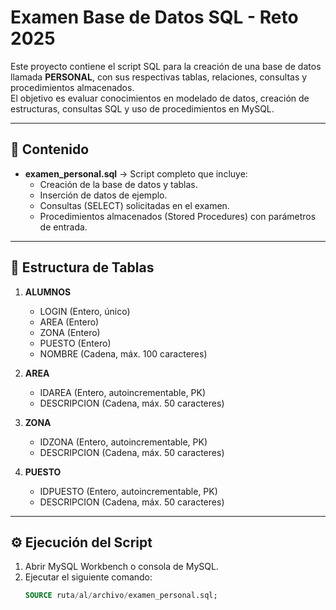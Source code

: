 # Examen Base de Datos SQL - Reto 2025

Este proyecto contiene el script SQL para la creación de una base de datos llamada **PERSONAL**, con sus respectivas tablas, relaciones, consultas y procedimientos almacenados.  
El objetivo es evaluar conocimientos en modelado de datos, creación de estructuras, consultas SQL y uso de procedimientos en MySQL.

---

## 📂 Contenido
- **examen_personal.sql** → Script completo que incluye:
  - Creación de la base de datos y tablas.
  - Inserción de datos de ejemplo.
  - Consultas (SELECT) solicitadas en el examen.
  - Procedimientos almacenados (Stored Procedures) con parámetros de entrada.

---

## 📑 Estructura de Tablas
1. **ALUMNOS**
   - LOGIN (Entero, único)
   - AREA (Entero)
   - ZONA (Entero)
   - PUESTO (Entero)
   - NOMBRE (Cadena, máx. 100 caracteres)

2. **AREA**
   - IDAREA (Entero, autoincrementable, PK)
   - DESCRIPCION (Cadena, máx. 50 caracteres)

3. **ZONA**
   - IDZONA (Entero, autoincrementable, PK)
   - DESCRIPCION (Cadena, máx. 50 caracteres)

4. **PUESTO**
   - IDPUESTO (Entero, autoincrementable, PK)
   - DESCRIPCION (Cadena, máx. 50 caracteres)

---

## ⚙️ Ejecución del Script
1. Abrir MySQL Workbench o consola de MySQL.
2. Ejecutar el siguiente comando:
   ```sql
   SOURCE ruta/al/archivo/examen_personal.sql;
